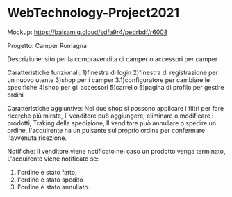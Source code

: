 # WebTechnology-Project2021


Mockup: https://balsamiq.cloud/sdfa9r4/pedrbdf/r6008

Progetto: Camper Romagna

Descrizione: sito per la compravendita di camper o accessori per camper

Caratteristiche funzionali:
1)finestra di login
2)finestra di registrazione per un nuovo utente
3)shop per i camper
  3.1)configuratore per cambiare le specifiche
4)shop per gli accessori
5)carrello
5)pagina di profilo per gestire ordini

Caratteristiche aggiuntive:
Nei due shop si possono applicare i filtri per fare ricerche più mirate,
Il venditore può aggiungere, eliminare o modificare i prodotti,
Traking della spedizione,
Il venditore può annullare o spedire un ordine, l'acquirente ha un pulsante sul proprio ordine per confermare l'avvenuta ricezione.

Notifiche:
Il venditore viene notificato nel caso un prodotto venga terminato,
L'acquirente viene notificato se:
1) l'ordine è stato fatto,
2) l'ordine è stato spedito
3) l'ordine è stato annullato.


